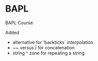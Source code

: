 # BAPL
BAPL Course

Added 
* alternative for 'backticks` interpolation
* ~~ versus | for concatenation
* string ^ zone for repeating a string

